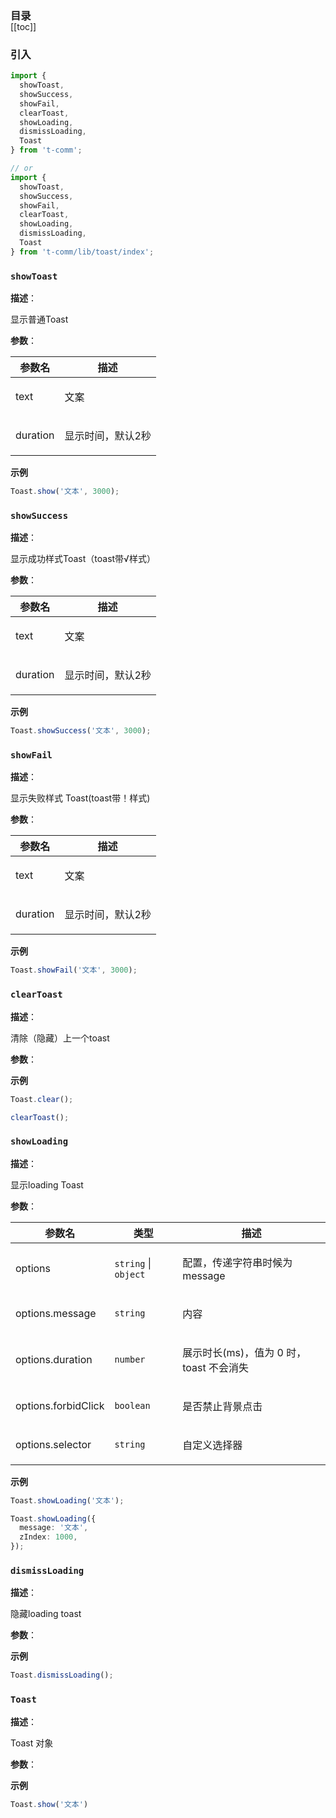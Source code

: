 <h3 style="margin-bottom: -1rem;">目录</h3>

[[toc]]

<h3>引入</h3>

```ts
import {
  showToast,
  showSuccess,
  showFail,
  clearToast,
  showLoading,
  dismissLoading,
  Toast
} from 't-comm';

// or
import {
  showToast,
  showSuccess,
  showFail,
  clearToast,
  showLoading,
  dismissLoading,
  Toast
} from 't-comm/lib/toast/index';
```


### `showToast` 


**描述**：<p>显示普通Toast</p>

**参数**：


| 参数名 | 描述 |
| --- | --- |
| text | <p>文案</p> |
| duration | <p>显示时间，默认2秒</p> |



**示例**

```ts
Toast.show('文本', 3000);
```
<a name="showSuccess"></a>

### `showSuccess` 


**描述**：<p>显示成功样式Toast（toast带√样式）</p>

**参数**：


| 参数名 | 描述 |
| --- | --- |
| text | <p>文案</p> |
| duration | <p>显示时间，默认2秒</p> |



**示例**

```ts
Toast.showSuccess('文本', 3000);
```
<a name="showFail"></a>

### `showFail` 


**描述**：<p>显示失败样式 Toast(toast带！样式)</p>

**参数**：


| 参数名 | 描述 |
| --- | --- |
| text | <p>文案</p> |
| duration | <p>显示时间，默认2秒</p> |



**示例**

```ts
Toast.showFail('文本', 3000);
```
<a name="clearToast"></a>

### `clearToast` 


**描述**：<p>清除（隐藏）上一个toast</p>

**参数**：



**示例**

```ts
Toast.clear();

clearToast();
```
<a name="showLoading"></a>

### `showLoading` 


**描述**：<p>显示loading Toast</p>

**参数**：


| 参数名 | 类型 | 描述 |
| --- | --- | --- |
| options | <code>string</code> \| <code>object</code> | <p>配置，传递字符串时候为message</p> |
| options.message | <code>string</code> | <p>内容</p> |
| options.duration | <code>number</code> | <p>展示时长(ms)，值为 0 时，toast 不会消失</p> |
| options.forbidClick | <code>boolean</code> | <p>是否禁止背景点击</p> |
| options.selector | <code>string</code> | <p>自定义选择器</p> |



**示例**

```ts
Toast.showLoading('文本');

Toast.showLoading({
  message: '文本',
  zIndex: 1000,
});
```
<a name="dismissLoading"></a>

### `dismissLoading` 


**描述**：<p>隐藏loading toast</p>

**参数**：



**示例**

```ts
Toast.dismissLoading();
```
<a name="Toast"></a>

### `Toast` 


**描述**：<p>Toast 对象</p>

**参数**：



**示例**

```ts
Toast.show('文本')
```

